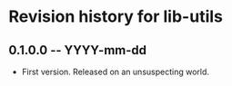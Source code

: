 # Revision history for lib-utils

## 0.1.0.0 -- YYYY-mm-dd

* First version. Released on an unsuspecting world.
